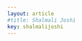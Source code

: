 ```yaml
---
layout: article
#title: Shalmali Joshi
key: shalmalijoshi
---
```


<head>
    <meta charset="UTF-8">
    <meta name="viewport" content="width=device-width, initial-scale=1.0">
    <style>
        .avatar-container {
            width: 270px;
            height: 270px;
            border-radius: 50%;
            overflow: hidden;
            margin-right: 80px;
            display: flex;
            justify-content: center;
            align-items: center;
        }

        .avatar-container img {
            width: 100%;
            height: 100%;
            object-fit: cover;
            object-position: center;
        }

    </style>
</head>



<!------->

<div style="display: flex; justify-content: space-between; align-items: center;">
<span><h2>Shalmali Joshi</h2> 
<em>Assistant Professor</em> of Department of Biomedical Informatics<br>
<em>Member</em> of Data Science Institute<br>
<em>Affiliate</em> at the SNF Center for Precision Psychiatry and Mental Health<br>
<strong>Columbia University</strong>
</span>
<div class="avatar-container">
    <img src="{{"/assets/images/shalmali_headshot.jpg" | relative_url }}" alt="Avatar">
</div>
</div>
<!--![Profile Picture](/assets/images/shalmali_headshot.jpg) --> <!-- Replace with the actual image path or URL -->



### About Me

I am an Assistant Professor at Columbia University, Department of Biomedical Informatics where I lead the reAIM lab. I am a member of the Data Science Institute, and affiliated with the SNF Center for Precision Psychiatry and Mental Health, and Computer Science. Before Columbia, I was a Postdoctoral Fellow at Harvard University and the Vector Institute. I completed my PhD in Electrical and Computer Engineering from the University of Texas at Austin. My vision is to design AI and ML systems to improve scientific inference and predictive capabilities in the biomedical sciences and informatics, focused on challenges of generalizability, reliability, and robustness. I develop methods that cut across deep learning, reinforcement learning, observational causal inference, and probabilistic modeling.

How to pronounce my name: Shaal--muh--lee.

<!------->

### Research Interests
- Adaptive AI systems for health and medicine observational data
- New capabilities for high-dimensional health and medicine data
- New computational methods to improve robustness of scientific inference and predictions in health and medicine
- Our current application areas are in psychiatry, cardiology, radiology, rheumatology, and neurocritical care.

Find out more about our group's [research]({{ site.baseurl }}/research.html), and [publications]({{ site.baseurl }}/publications.html).

### Education
- **PhD**, Electrical and Computer Engineering 
  The University of Texas at Austin, 2018
- **MS**, Electrical and Computer Engineering  
  University of California, San Diego,  2011
- **B. Tech.**, Electrical and Electronics Engineering  
  Visvesvaraya National Institute of Technology,  2009

<!------->

### Publications

Please see my <a href="https://scholar.google.com/citations?hl=en&user=x5wW5WIAAAAJ&view_op=list_works&sortby=pubdate" target="_blank">Google Scholar</a> page for an up-to-date list of publications.<br>

<!------->

### Contact
- **Email**: my first name dot my last name at columbia dot edu  
- **Office Address**: PH-20, 402, 622 W 168th St, New York, NY-10027   
- **Twitter/X**: @shalmali_joshi_

<!------->

### CV
[CV as of Nov 17, 2024](assets/SJ_cv.pdf)  <!-- Replace with the actual file path or URL -->

---